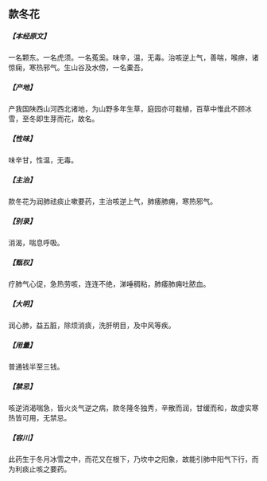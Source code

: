 ## 款冬花

##### 【本经原文】
一名颗东。一名虎须。一名菟奚。味辛，温，无毒。治咳逆上气，善喘，喉痹，诸惊痫，寒热邪气。生山谷及水傍，一名橐吾。
##### 【产地】
产我国陕西山河西北诸地，为山野多年生草，庭园亦可栽植，百草中惟此不顾冰雪，至冬即生芽而花，故名。
##### 【性味】
味辛甘，性温，无毒。
##### 【主治】
款冬花为润肺祛痰止嗽要药，主治咳逆上气，肺痿肺痈，寒热邪气。
##### 【别录】
消渴，喘息呼吸。
##### 【甄权】
疗肺气心促，急热劳咳，连连不绝，涕唾稠粘，肺痿肺痈吐脓血。
##### 【大明】
润心肺，益五脏，除烦消痰，洗肝明目，及中风等疾。
##### 【用量】
普通钱半至三钱。
##### 【禁忌】
咳逆消渴喘急，皆火炎气逆之病，款冬隆冬独秀，辛散而润，甘缓而和，故虚实寒热皆可用，无禁忌。
##### 【容川】
此药生于冬月冰雪之中，而花又在根下，乃坎中之阳象，故能引肺中阳气下行，而为利痰止咳之要药。